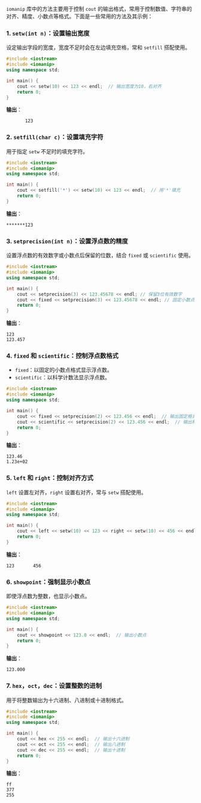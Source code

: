 `iomanip` 库中的方法主要用于控制 `cout` 的输出格式，常用于控制数值、字符串的对齐、精度、小数点等格式。下面是一些常用的方法及其示例：

### 1. `setw(int n)`：设置输出宽度
设定输出字段的宽度，宽度不足时会在左边填充空格，常和 `setfill` 搭配使用。

```cpp
#include <iostream>
#include <iomanip>
using namespace std;

int main() {
    cout << setw(10) << 123 << endl;  // 输出宽度为10，右对齐
    return 0;
}
```

**输出**：
```
       123
```

### 2. `setfill(char c)`：设置填充字符
用于指定 `setw` 不足时的填充字符。

```cpp
#include <iostream>
#include <iomanip>
using namespace std;

int main() {
    cout << setfill('*') << setw(10) << 123 << endl;  // 用'*'填充
    return 0;
}
```

**输出**：
```
*******123
```

### 3. `setprecision(int n)`：设置浮点数的精度
设置浮点数的有效数字或小数点后保留的位数，结合 `fixed` 或 `scientific` 使用。

```cpp
#include <iostream>
#include <iomanip>
using namespace std;

int main() {
    cout << setprecision(3) << 123.45678 << endl; // 保留3位有效数字
    cout << fixed << setprecision(3) << 123.45678 << endl; // 固定小数点后3位
    return 0;
}
```

**输出**：
```
123
123.457
```

### 4. `fixed` 和 `scientific`：控制浮点数格式
- `fixed`：以固定的小数点格式显示浮点数。
- `scientific`：以科学计数法显示浮点数。

```cpp
#include <iostream>
#include <iomanip>
using namespace std;

int main() {
    cout << fixed << setprecision(2) << 123.456 << endl;  // 输出固定格式
    cout << scientific << setprecision(2) << 123.456 << endl;  // 输出科学计数法
    return 0;
}
```

**输出**：
```
123.46
1.23e+02
```

### 5. `left` 和 `right`：控制对齐方式
`left` 设置左对齐，`right` 设置右对齐，常与 `setw` 搭配使用。

```cpp
#include <iostream>
#include <iomanip>
using namespace std;

int main() {
    cout << left << setw(10) << 123 << right << setw(10) << 456 << endl;
    return 0;
}
```

**输出**：
```
123       456
```

### 6. `showpoint`：强制显示小数点
即使浮点数为整数，也显示小数点。

```cpp
#include <iostream>
#include <iomanip>
using namespace std;

int main() {
    cout << showpoint << 123.0 << endl;  // 输出小数点
    return 0;
}
```

**输出**：
```
123.000
```

### 7. `hex`，`oct`，`dec`：设置整数的进制
用于将整数输出为十六进制、八进制或十进制格式。

```cpp
#include <iostream>
#include <iomanip>
using namespace std;

int main() {
    cout << hex << 255 << endl;  // 输出十六进制
    cout << oct << 255 << endl;  // 输出八进制
    cout << dec << 255 << endl;  // 输出十进制
    return 0;
}
```

**输出**：
```
ff
377
255
```